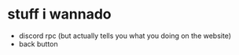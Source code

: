# stuff i wannado
* discord rpc (but actually tells you what you doing on the website)
* back button 